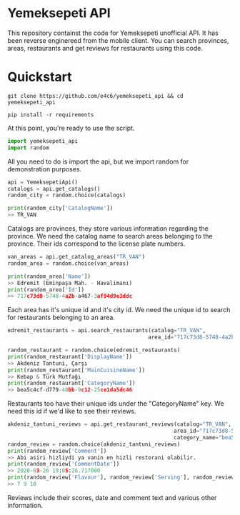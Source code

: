# Yemeksepeti API
This repository containst the code for Yemeksepeti unofficial API. It has been reverse enginereed from the mobile client. You can search provinces, areas, restaurants and get reviews for restaurants using this code.

 
# Quickstart

```
git clone https://github.com/e4c6/yemeksepeti_api && cd yemeksepeti_api

pip install -r requirements
```
At this point, you're ready to use the script.
```python
import yemeksepeti_api
import random
```
All you need to do is import the api, but we import random for demonstration purposes.
```python
api = YemeksepetiApi()
catalogs = api.get_catalogs()
random_city = random.choice(catalogs)

print(random_city['CatalogName'])
>> TR_VAN
```
Catalogs are provinces, they store various information regarding the province. We need the catalog name to search areas belonging to the province. Their ids correspond to the license plate numbers.

```python
van_areas = api.get_catalog_areas("TR_VAN")
random_area = random.choice(van_areas)

print(random_area['Name'])
>> Edremit (Eminpaşa Mah. - Havalimanı) 
print(random_area['Id'])
>> 717c73d8-5748-4a2b-a467-3af94d9e3ddc
```

Each area has it's unique id and it's city id. We need the unique id to search for restaurants belonging to an area.

```python
edremit_restaurants = api.search_restaurants(catalog="TR_VAN", 
                                            area_id="717c73d8-5748-4a2b-a467-3af94d9e3ddc")

random_restaurant = random.choice(edremit_restaurants)
print(random_restaurant['DisplayName'])
>> Akdeniz Tantuni, Çarşı
print(random_restaurant['MainCuisineName'])
>> Kebap & Türk Mutfağı
print(random_restaurant['CategoryName'])
>> bea5c4cf-d779-48bb-9c12-25ce1da5dc46
```
Restaurants too have their unique ids under the "CategoryName" key. We need this id if we'd like to see their reviews.
```python
akdeniz_tantuni_reviews = api.get_restaurant_reviews(catalog="TR_VAN", 
                                                    area_id="717c73d8-5748-4a2b-a467-3af94d9e3ddc",
                                                    category_name="bea5c4cf-d779-48bb-9c12-25ce1da5dc46")
random_review = random.choice(akdeniz_tantuni_reviews)
print(random_review['Comment'])
>> Abi asiri hizliydi ya vanin en hizli restorani olabilir.
print(random_review['CommentDate'])
>> 2020-03-26 19:05:26.717000
print(random_review['Flavour'], random_review['Serving'], random_review['Speed'])
>> 7 9 10
```
Reviews include their scores, date and comment text and various other information.

